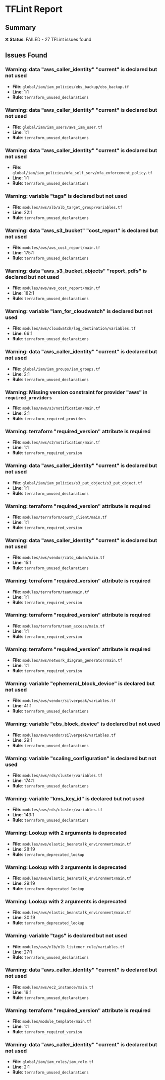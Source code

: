 # TFLint Report

## Summary
❌ **Status**: FAILED - 27 TFLint issues found

## Issues Found

### Warning: data "aws_caller_identity" "current" is declared but not used

- **File**: `global/iam/iam_policies/ebs_backup/ebs_backup.tf`
- **Line**: 1:1
- **Rule**: `terraform_unused_declarations`

### Warning: data "aws_caller_identity" "current" is declared but not used

- **File**: `global/iam/iam_users/aws_iam_user.tf`
- **Line**: 1:1
- **Rule**: `terraform_unused_declarations`

### Warning: data "aws_caller_identity" "current" is declared but not used

- **File**: `global/iam/iam_policies/mfa_self_serv/mfa_enforcement_policy.tf`
- **Line**: 1:1
- **Rule**: `terraform_unused_declarations`

### Warning: variable "tags" is declared but not used

- **File**: `modules/aws/alb/alb_target_group/variables.tf`
- **Line**: 22:1
- **Rule**: `terraform_unused_declarations`

### Warning: data "aws_s3_bucket" "cost_report" is declared but not used

- **File**: `modules/aws/aws_cost_report/main.tf`
- **Line**: 175:1
- **Rule**: `terraform_unused_declarations`

### Warning: data "aws_s3_bucket_objects" "report_pdfs" is declared but not used

- **File**: `modules/aws/aws_cost_report/main.tf`
- **Line**: 182:1
- **Rule**: `terraform_unused_declarations`

### Warning: variable "iam_for_cloudwatch" is declared but not used

- **File**: `modules/aws/cloudwatch/log_destination/variables.tf`
- **Line**: 66:1
- **Rule**: `terraform_unused_declarations`

### Warning: data "aws_caller_identity" "current" is declared but not used

- **File**: `global/iam/iam_groups/iam_groups.tf`
- **Line**: 2:1
- **Rule**: `terraform_unused_declarations`

### Warning: Missing version constraint for provider "aws" in `required_providers`

- **File**: `modules/aws/s3/notification/main.tf`
- **Line**: 2:1
- **Rule**: `terraform_required_providers`

### Warning: terraform "required_version" attribute is required

- **File**: `modules/aws/s3/notification/main.tf`
- **Line**: 1:1
- **Rule**: `terraform_required_version`

### Warning: data "aws_caller_identity" "current" is declared but not used

- **File**: `global/iam/iam_policies/s3_put_object/s3_put_object.tf`
- **Line**: 1:1
- **Rule**: `terraform_unused_declarations`

### Warning: terraform "required_version" attribute is required

- **File**: `modules/terraform/oauth_client/main.tf`
- **Line**: 1:1
- **Rule**: `terraform_required_version`

### Warning: data "aws_caller_identity" "current" is declared but not used

- **File**: `modules/aws/vendor/cato_sdwan/main.tf`
- **Line**: 15:1
- **Rule**: `terraform_unused_declarations`

### Warning: terraform "required_version" attribute is required

- **File**: `modules/terraform/team/main.tf`
- **Line**: 1:1
- **Rule**: `terraform_required_version`

### Warning: terraform "required_version" attribute is required

- **File**: `modules/terraform/team_access/main.tf`
- **Line**: 1:1
- **Rule**: `terraform_required_version`

### Warning: terraform "required_version" attribute is required

- **File**: `modules/aws/network_diagram_generator/main.tf`
- **Line**: 1:1
- **Rule**: `terraform_required_version`

### Warning: variable "ephemeral_block_device" is declared but not used

- **File**: `modules/aws/vendor/silverpeak/variables.tf`
- **Line**: 41:1
- **Rule**: `terraform_unused_declarations`

### Warning: variable "ebs_block_device" is declared but not used

- **File**: `modules/aws/vendor/silverpeak/variables.tf`
- **Line**: 29:1
- **Rule**: `terraform_unused_declarations`

### Warning: variable "scaling_configuration" is declared but not used

- **File**: `modules/aws/rds/cluster/variables.tf`
- **Line**: 174:1
- **Rule**: `terraform_unused_declarations`

### Warning: variable "kms_key_id" is declared but not used

- **File**: `modules/aws/rds/cluster/variables.tf`
- **Line**: 143:1
- **Rule**: `terraform_unused_declarations`

### Warning: Lookup with 2 arguments is deprecated

- **File**: `modules/aws/elastic_beanstalk_environment/main.tf`
- **Line**: 28:19
- **Rule**: `terraform_deprecated_lookup`

### Warning: Lookup with 2 arguments is deprecated

- **File**: `modules/aws/elastic_beanstalk_environment/main.tf`
- **Line**: 29:19
- **Rule**: `terraform_deprecated_lookup`

### Warning: Lookup with 2 arguments is deprecated

- **File**: `modules/aws/elastic_beanstalk_environment/main.tf`
- **Line**: 30:19
- **Rule**: `terraform_deprecated_lookup`

### Warning: variable "tags" is declared but not used

- **File**: `modules/aws/nlb/nlb_listener_rule/variables.tf`
- **Line**: 27:1
- **Rule**: `terraform_unused_declarations`

### Warning: data "aws_caller_identity" "current" is declared but not used

- **File**: `modules/aws/ec2_instance/main.tf`
- **Line**: 19:1
- **Rule**: `terraform_unused_declarations`

### Warning: terraform "required_version" attribute is required

- **File**: `modules/module_template/main.tf`
- **Line**: 1:1
- **Rule**: `terraform_required_version`

### Warning: data "aws_caller_identity" "current" is declared but not used

- **File**: `global/iam/iam_roles/iam_role.tf`
- **Line**: 2:1
- **Rule**: `terraform_unused_declarations`

